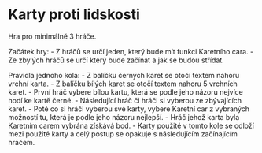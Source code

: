 # Karty proti lidskosti

Hra pro minimálně 3 hráče.

Začátek hry: 
    - Z hráčů se určí jeden, který bude mít funkci Karetního cara.
    - Ze zbylých hráčů se určí který bude začínat a jak se budou střídat.

Pravidla jednoho kola:
    - Z balíčku černých karet se otočí textem nahoru vrchní karta.
    - Z balíčku bílých karet se otočí textem nahoru 5 vrchních karet.
    - První hráč vybere bílou kartu, která se podle jeho názoru nejvíce hodí ke kartě černé.
    - Následující hráč či hráči si vyberou ze zbývajících karet.
    - Poté co si hráči vyberou své karty, vybere Karetní car z vybraných možností tu, která je podle jeho názoru nejlepší.
    - Hráč jehož karta byla Karetním carem vybrána získává bod.
    - Karty použité v tomto kole se odloží mezi použité karty a celý postup se opakuje s následujícím začínajícím hráčem.